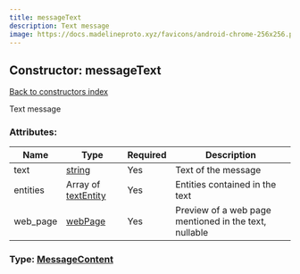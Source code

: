 ```yaml
---
title: messageText
description: Text message
image: https://docs.madelineproto.xyz/favicons/android-chrome-256x256.png
---
```

## Constructor: messageText  
[Back to constructors index](index.md)



Text message

### Attributes:

| Name     |    Type       | Required | Description |
|----------|---------------|----------|-------------|
|text|[string](../types/string.md) | Yes|Text of the message|
|entities|Array of [textEntity](../constructors/textEntity.md) | Yes|Entities contained in the text|
|web\_page|[webPage](../constructors/webPage.md) | Yes|Preview of a web page mentioned in the text, nullable|



### Type: [MessageContent](../types/MessageContent.md)



